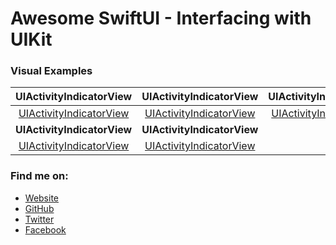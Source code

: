 # Awesome SwiftUI - Interfacing with UIKit

### Visual Examples

**UIActivityIndicatorView** | **UIActivityIndicatorView**     | **UIActivityIndicatorView**
:--:|:--:|:--:|
[UIActivityIndicatorView](preview/UIActivityIndicatorView.gif) | [UIActivityIndicatorView](preview/UIActivityIndicatorView.gif) | [UIActivityIndicatorView](preview/UIActivityIndicatorView.gif)
**UIActivityIndicatorView** | **UIActivityIndicatorView**
[UIActivityIndicatorView](preview/UIActivityIndicatorView.gif) | [UIActivityIndicatorView](preview/UIActivityIndicatorView.gif) |

### Find me on:

- [Website](https://codepassion.dev)
- [GitHub](https://github.com/duonghominhhuy)
- [Twitter](https://twitter.com/duonghominhhuy)
- [Facebook](https://www.facebook.com/codepassion.dev)


